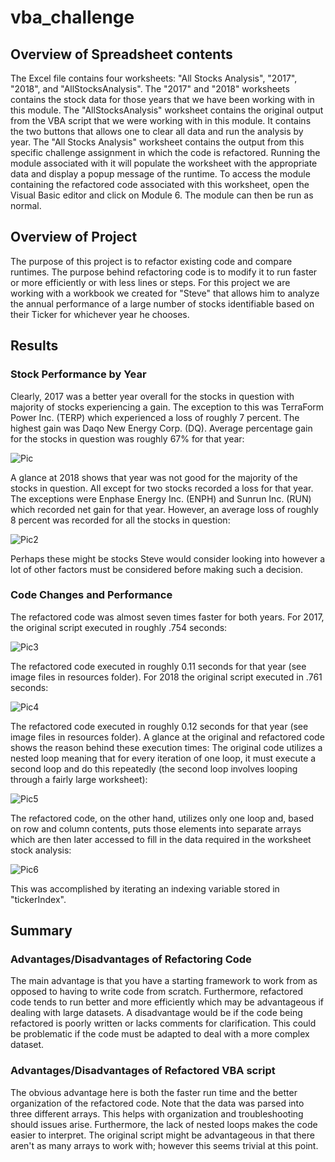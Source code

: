 # vba_challenge
## Overview of Spreadsheet contents
The Excel file contains four worksheets: "All Stocks Analysis", "2017", "2018", and "AllStocksAnalysis". The "2017" and "2018" worksheets contains the stock data for those years that we have been working with in this module. The "AllStocksAnalysis" worksheet contains the original output from the VBA script that we were working with in this module. It contains the two buttons that allows one to clear all data and run the analysis by year. The "All Stocks Analysis" worksheet contains the output from this specific challenge assignment in which the code is refactored. Running the module associated with it will populate the worksheet with the appropriate data and display a popup message of the runtime. To access the module containing the refactored code associated with this worksheet, open the Visual Basic editor and click on Module 6.  The module can then be run as normal.  
## Overview of Project  
The purpose of this project is to refactor existing code and compare runtimes. The purpose behind refactoring code is to modify it to run faster or more efficiently or with less lines or steps.  For this project we are working with a workbook we created for "Steve" that allows him to analyze the annual performance of a large number of stocks identifiable based on their Ticker for whichever year he chooses.  
## Results  
### Stock Performance by Year  
Clearly, 2017 was a better year overall for the stocks in question with majority of stocks experiencing a gain. The exception to this was TerraForm Power Inc. (TERP) which experienced a loss of  roughly 7 percent. The highest gain was Daqo New Energy Corp. (DQ). Average percentage gain for the stocks in question was roughly 67% for that year:  

![Pic](https://user-images.githubusercontent.com/60231630/136114010-e8f8019f-ccf3-4171-8aa1-d813507d0cab.png)


A glance at 2018 shows that year was not good for the majority of the stocks in question. All except for two stocks recorded a loss for that year.  The exceptions were Enphase Energy Inc. (ENPH) and Sunrun Inc. (RUN) which recorded net gain for that year. However, an average loss of roughly 8 percent was recorded for all the stocks in question:  

![Pic2](https://user-images.githubusercontent.com/60231630/136114027-0d99a557-1893-4de3-9c77-b454be4daf7a.png)


Perhaps these might be stocks Steve would consider looking into however a lot of other factors must be considered before making such a decision.  

### Code Changes and Performance  
The refactored code was almost seven times faster for both years. For 2017, the original script executed in roughly .754 seconds:  


![Pic3](https://user-images.githubusercontent.com/60231630/136113247-3fb58b44-52bf-45e0-8b01-3ea22f7debd3.png)  

The refactored code executed in roughly 0.11 seconds for that year (see image files in resources folder).  For 2018 the original script executed in .761 seconds:  

![Pic4](https://user-images.githubusercontent.com/60231630/136113598-7df598c5-95f0-4d66-9c03-d0ac46578180.png)

The refactored code executed in roughly 0.12 seconds for that year (see image files in resources folder). A glance at the original and refactored code shows the reason behind these execution times: The original code utilizes a nested loop meaning that for every iteration of one loop, it must execute a second loop and do this repeatedly (the second loop involves looping through a fairly large worksheet):  

![Pic5](https://user-images.githubusercontent.com/60231630/136115046-d953a4f8-eeb7-4b7d-af1f-8b6a5fcdeefb.png)


The refactored code, on the other hand, utilizes only one loop and, based on row and column contents, puts those elements into separate arrays which are then later accessed to fill in the data required in the worksheet stock analysis: 

![Pic6](https://user-images.githubusercontent.com/60231630/136115496-ebce990f-b8bc-4c2e-9160-2f76484372c8.png)

This was accomplished by iterating an indexing variable stored in "tickerIndex".  

## Summary  
### Advantages/Disadvantages of Refactoring Code
The main advantage is that you have a starting framework to work from as opposed to having to write code from scratch. Furthermore, refactored code tends to run better and more efficiently which may be advantageous if dealing with large datasets. A disadvantage would be if the code being refactored is poorly written or lacks comments for clarification. This could be problematic if the code must be adapted to deal with a more complex dataset.   
### Advantages/Disadvantages of Refactored VBA script  
The obvious advantage here is both the faster run time and the better organization of the refactored code. Note that the data was parsed into three different arrays. This helps with organization and troubleshooting should issues arise. Furthermore, the lack of nested loops makes the code easier to interpret.  The original script might be advantageous in that there aren't as many arrays to work with; however this seems trivial at this point.  
